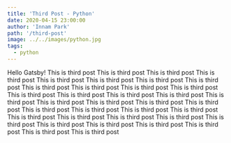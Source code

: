 ```yaml
---
title: 'Third Post - Python'
date: 2020-04-15 23:00:00
author: 'Innam Park'
path: '/third-post'
image: ../../images/python.jpg
tags:
  - python
---
```


Hello Gatsby! This is third post This is third post This is third post This is third post This is third post This is third post This is third post This is third post This is third post This is third post This is third post This is third post This is third post This is third post This is third post This is third post This is third post This is third post This is third post This is third post This is third post This is third post This is third post This is third post This is third post This is third post This is third post This is third post This is third post This is third post This is third post This is third post This is third post This is third post This is third post This is third post 
